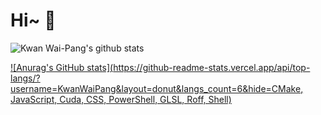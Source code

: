 # Hi~ 👋

![Kwan Wai-Pang's github stats](https://github-readme-stats-one-bice.vercel.app/api?username=KwanWaiPang&show_icons=true&theme=default&count_private=true&role=OWNER,ORGANIZATION_MEMBER&hide=prs,issues) 

[![Anurag's GitHub stats](https://github-readme-stats.vercel.app/api/top-langs/?username=KwanWaiPang&layout=donut&langs_count=6&hide=CMake, JavaScript, Cuda, CSS, PowerShell, GLSL, Roff, Shell)](https://github.com/KwanWaiPang/github-readme-stats)

